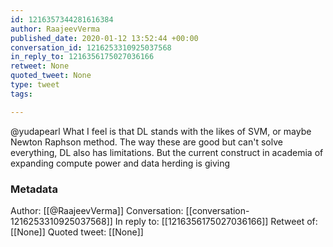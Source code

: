 ```yaml
---
id: 1216357344281616384
author: RaajeevVerma
published_date: 2020-01-12 13:52:44 +00:00
conversation_id: 1216253310925037568
in_reply_to: 1216356175027036166
retweet: None
quoted_tweet: None
type: tweet
tags:

---
```


@yudapearl What I feel is that DL stands with the likes of  SVM, or maybe Newton Raphson method. The way these are good but can't solve everything, DL also has limitations. But the current construct in academia of expanding compute power and data herding is giving

### Metadata

Author: [[@RaajeevVerma]]
Conversation: [[conversation-1216253310925037568]]
In reply to: [[1216356175027036166]]
Retweet of: [[None]]
Quoted tweet: [[None]]
